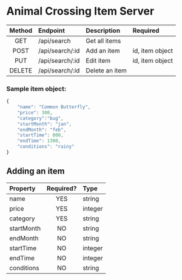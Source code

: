 # Animal Crossing Item Server 


| Method | Endpoint | Description | Required |
| :----: | :---- | :---- | :---- |
| GET | /api/search | Get all items  | |
| POST | /api/search/:id | Add an item | id, item object |
| PUT | /api/search/:id | Edit item | id, item object |
| DELETE | /api/search/:id | Delete an item |  |



### Sample item object:
```javascript
{
    "name": "Common Butterfly",
    "price": 300,
    "category":"bug",
    "startMonth": "jan",
    "endMonth": "feb",
    "startTime": 800,
    "endTime": 1300,
    "conditions": "rainy"
}
```

## Adding an item


|Property| Required? | Type|
|:-----|:-----:|:-----|
|name| YES| string| 
|price| YES| integer|
|category| YES | string| 
|startMonth|NO| string|
|endMonth|NO|string|
|startTime| NO| integer|
|endTime| NO| integer|
|conditions|NO|string|




